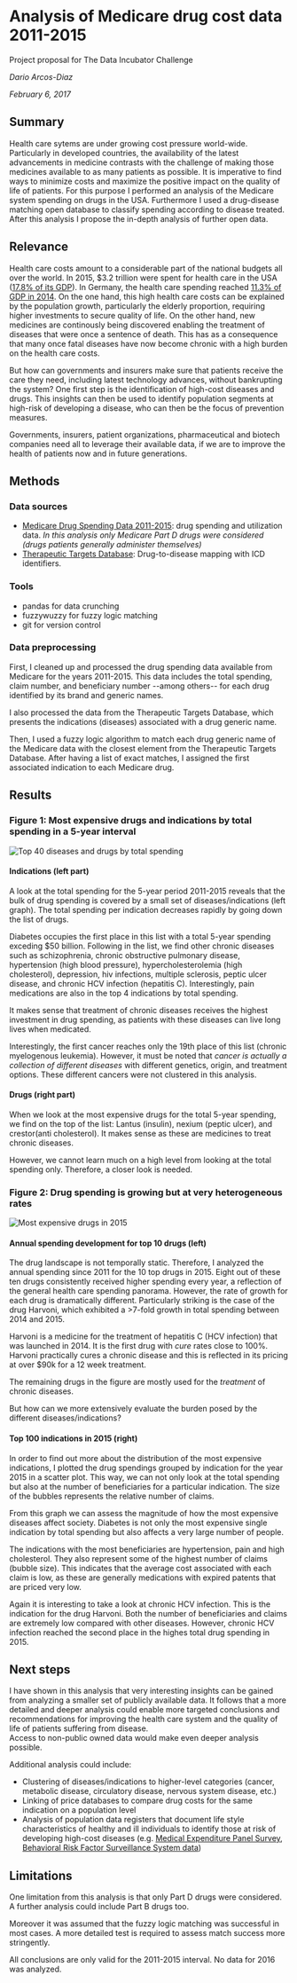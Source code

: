 # Analysis of Medicare drug cost data 2011-2015

Project proposal for The Data Incubator Challenge

_Dario Arcos-Diaz_

_February 6, 2017_

## Summary

Health care sytems are under growing cost pressure world-wide. Particularly in developed countries, the availability of the latest advancements in medicine contrasts with the challenge of making those medicines available to as many patients as possible. It is imperative to find ways to minimize costs and maximize the positive impact on the quality of life of patients. For this purpose I performed an analysis of the Medicare system spending on drugs in the USA. Furthermore I used a drug-disease matching open database to classify spending according to disease treated. After this analysis I propose the in-depth analysis of further open data. 

## Relevance

Health care costs amount to a considerable part of the national budgets all over the world. In 2015, $3.2 trillion were spent for health care in the USA ([17.8% of its GDP](https://www.cms.gov/research-statistics-data-and-systems/statistics-trends-and-reports/nationalhealthexpenddata/nationalhealthaccountshistorical.html)).  In Germany, the health care spending reached [11.3% of GDP in 2014](http://data.worldbank.org/indicator/SH.XPD.TOTL.ZS?locations=DE). On the one hand, this high health care costs can be explained by the population growth, particularly the elderly proportion, requiring higher investments to secure quality of life. On the other hand, new medicines are continously being discovered enabling the treatment of diseases that were once a sentence of death. This has as a consequence that many once fatal diseases have now become chronic with a high burden on the health care costs.

But how can governments and insurers make sure that patients receive the care they need, including latest technology advances, without bankrupting the system? One first step is the identification of high-cost diseases and drugs. This insights can then be used to identify population segments at high-risk of developing a disease, who can then be the focus of prevention measures.

Governments, insurers, patient organizations, pharmaceutical and biotech companies need all to leverage their available data, if we are to improve the health of patients now and in future generations.

## Methods

### Data sources

- [Medicare Drug Spending Data 2011-2015](https://www.cms.gov/Research-Statistics-Data-and-Systems/Statistics-Trends-and-Reports/Information-on-Prescription-Drugs/2015MedicareData.html): drug spending and utilization data. _In this analysis only Medicare Part D drugs were considered (drugs patients generally administer themselves)_
- [Therapeutic Targets Database](http://bidd.nus.edu.sg/BIDD-Databases/TTD/TTD_Download.asp): Drug-to-disease mapping with ICD identifiers.

### Tools

- pandas for data crunching
- fuzzywuzzy for fuzzy logic matching
- git for version control

### Data preprocessing

First, I cleaned up and processed the drug spending data available from Medicare for the years 2011-2015. This data includes the total spending, claim number, and beneficiary number --among others-- for each drug identified by its brand and generic names.

I also processed the data from the Therapeutic Targets Database, which presents the indications (diseases) associated with a drug generic name. 

Then, I used a fuzzy logic algorithm to match each drug generic name of the Medicare data with the closest element from the Therapeutic Targets Database. After having a list of exact matches, I assigned the first associated indication to each Medicare drug.

## Results

### Figure 1: Most expensive drugs and indications by total spending in a 5-year interval

![Top 40 diseases and drugs by total spending](https://github.com/dariodata/medicare-drug-cost/blob/master/Top_40_disease_drug.png)

#### Indications (left part)

A look at the total spending for the 5-year period 2011-2015 reveals that the bulk of drug spending is covered by a 
small set of diseases/indications (left graph). The total spending per indication decreases rapidly by going down the 
list of drugs.

Diabetes occupies the first place in this list with a total 5-year spending exceding $50 billion. Following in the 
list, we find other chronic diseases such as schizophrenia, chronic obstructive pulmonary disease, hypertension (high
 blood pressure), hypercholesterolemia (high cholesterol), depression, hiv infections, multiple sclerosis, peptic 
 ulcer disease, and chronic HCV infection (hepatitis C). Interestingly, pain medications are also in the top 4 
 indications by total spending.
 
It makes sense that treatment of chronic diseases receives the highest investment in drug spending, as patients with 
these diseases can live long lives when medicated.

Interestingly, the first cancer reaches only the 19th place of this list (chronic myelogenous leukemia). However, it 
must be noted that _cancer is actually a collection of different diseases_ with different genetics, origin, and 
treatment options. These different cancers were not clustered in this analysis.

#### Drugs (right part)

When we look at the most expensive drugs for the total 5-year spending, we find on the top of the list: Lantus 
(insulin), nexium (peptic ulcer), and crestor(anti cholesterol). It makes sense as these are medicines to treat chronic 
diseases.

However, we cannot learn much on a high level from looking at the total spending only. Therefore, a closer look is 
needed.

### Figure 2: Drug spending is growing but at very heterogeneous rates

![Most expensive drugs in 2015](https://github.com/dariodata/medicare-drug-cost/blob/master/Top_bubble_disease_drug.png)

#### Annual spending development for top 10 drugs (left)

The drug landscape is not temporally static. Therefore, I analyzed the annual spending since 2011 for the 10 top drugs
 in 2015. Eight out of these ten drugs consistently received higher spending every year, a reflection of the general 
 health care spending panorama. However, the rate of growth for each drug is dramatically different. Particularly 
 striking is the case of the drug Harvoni, which exhibited a >7-fold growth in total spending between 2014 and 2015.
 
Harvoni is a medicine for the treatment of hepatitis C (HCV infection) that was launched in 2014. It is the first 
drug with _cure_ rates close to 100%. Harvoni practically cures a chronic disease and this is reflected in its 
pricing at over $90k for a 12 week treatment.

The remaining drugs in the figure are mostly used for the _treatment_ of chronic diseases.

But how can we more extensively evaluate the burden posed by the different diseases/indications?

#### Top 100 indications in 2015 (right)

In order to find out more about the distribution of the most expensive indications, I plotted the drug spendings 
grouped by indication for the year 2015 in a scatter plot. This way, we can not only look at the total spending but 
also at the number of beneficiaries for a particular indication. The size of the bubbles represents the relative number
 of claims. 
 
 From this graph we can assess the magnitude of how the most expensive diseases affect society. Diabetes is not only 
 the most expensive single indication by total spending but also affects a very large number of people.
 
 The indications with the most beneficiaries are hypertension, pain and high cholesterol. They also represent some of 
 the highest number of claims (bubble size). This indicates that the average cost associated with each claim is low, 
 as these are generally medications with expired patents that are priced very low.
 
Again it is interesting to take a look at chronic HCV infection. This is the indication for the drug Harvoni. Both 
the number of beneficiaries and claims are extremely low compared with other diseases. However, chronic HCV infection
 reached the second place in the highes total drug spending in 2015.
 
## Next steps

I have shown in this analysis that very interesting insights can be gained from analyzing a smaller set of publicly 
available data. It follows that a more detailed and deeper analysis could enable more targeted conclusions and 
recommendations for improving the health care system and the quality of life of patients suffering from disease.  
Access to non-public owned data would make even deeper analysis possible.

Additional analysis could include:

- Clustering of diseases/indications to higher-level categories (cancer, metabolic disease, circulatory disease, 
nervous system disease, etc.)
- Linking of price databases to compare drug costs for the same indication on a population level
- Analysis of population data registers that document life style characteristics of healthy and ill individuals to 
identify those at risk of developing high-cost diseases (e.g.
 [Medical Expenditure Panel Survey](https://meps.ahrq.gov/mepsweb/data_stats/download_data_files_detail.jsp?cboPufNumber=HC-170), 
 [Behavioral Risk Factor Surveillance System data](https://www.cdc.gov/brfss/annual_data/annual_2015.html)) 


## Limitations

One limitation from this analysis is that only Part D drugs were considered. A further analysis could include Part B drugs too.

Moreover it was assumed that the fuzzy logic matching was successful in most cases. A more detailed test is required 
to assess match success more stringently.

All conclusions are only valid for the 2011-2015 interval. No data for 2016 was analyzed.